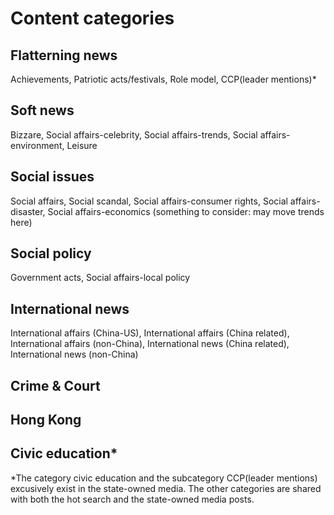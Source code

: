 

# Content categories

## Flatterning news
Achievements, Patriotic acts/festivals, Role model, CCP(leader mentions)*

## Soft news
Bizzare, Social affairs-celebrity, Social affairs-trends, Social affairs-environment, Leisure

## Social issues
Social affairs, Social scandal, Social affairs-consumer rights, Social affairs-disaster, Social affairs-economics (something to consider: may move trends here)

## Social policy
Government acts, Social affairs-local policy

## International news
International affairs (China-US), International affairs (China related), International affairs (non-China), International news (China related), International news (non-China)

## Crime & Court

## Hong Kong

## Civic education* 

*The category civic education and the subcategory CCP(leader mentions) excusively exist in the state-owned media. The other categories are shared with both the hot search and the state-owned media posts. 



